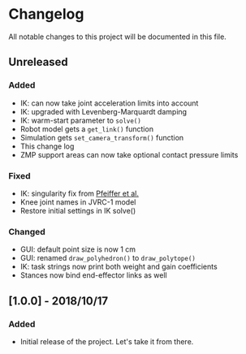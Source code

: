# Changelog

All notable changes to this project will be documented in this file.

## Unreleased

### Added

- IK: can now take joint acceleration limits into account
- IK: upgraded with Levenberg-Marquardt damping
- IK: warm-start parameter to ``solve()``
- Robot model gets a ``get_link()`` function
- Simulation gets ``set_camera_transform()`` function
- This change log
- ZMP support areas can now take optional contact pressure limits

### Fixed

- IK: singularity fix from [Pfeiffer et al.](https://doi.org/10.1109/LRA.2018.2855265)
- Knee joint names in JVRC-1 model
- Restore initial settings in IK solve()

### Changed

- GUI: default point size is now 1 cm
- GUI: renamed ``draw_polyhedron()`` to ``draw_polytope()``
- IK: task strings now print both weight and gain coefficients
- Stances now bind end-effector links as well

## [1.0.0] - 2018/10/17

### Added
- Initial release of the project. Let's take it from there.
